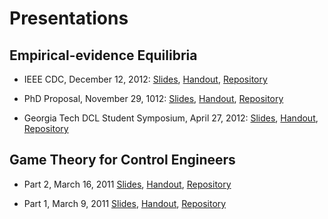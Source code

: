 # Presentations

## Empirical-evidence Equilibria

+ IEEE CDC, December 12, 2012:
[Slides](static/files/cdc_2012-slides.pdf),
[Handout](static/files/cdc_2012-handout.pdf),
[Repository](http://github.com/dudebout/cdc_2012_dudebout_shamma/tree/master/presentations/cdc_2012-12-12)

+ PhD Proposal, November 29, 1012:
[Slides](static/files/phd_proposal-slides.pdf),
[Handout](static/files/phd_proposal-handout.pdf),
[Repository](http://github.com/dudebout/phd_proposal/tree/master/presentation)

+ Georgia Tech DCL Student Symposium, April 27, 2012:
[Slides](static/files/gatech_dcl_student_symposium_2012-slides.pdf),
[Handout](static/files/gatech_dcl_student_symposium_2012-handout.pdf),
[Repository](http://github.com/dudebout/cdc_2012_dudebout_shamma/tree/master/presentations/gatech_dcl_student_symposium_2012-04-27)

## Game Theory for Control Engineers

+ Part 2, March 16, 2011
[Slides](static/files/game_theory_for_control_engineers-presentation-part2.pdf),
[Handout](static/files/game_theory_for_control_engineers-handout-part2.pdf),
[Repository](http://github.com/dudebout/game_theory_for_control_engineers)

+ Part 1, March 9, 2011
[Slides](static/files/game_theory_for_control_engineers-presentation-part1.pdf),
[Handout](static/files/game_theory_for_control_engineers-handout-part1.pdf),
[Repository](http://github.com/dudebout/game_theory_for_control_engineers)
